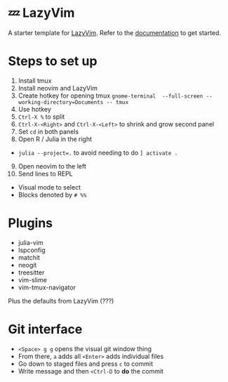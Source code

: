 # 💤 LazyVim

A starter template for [LazyVim](https://github.com/LazyVim/LazyVim).
Refer to the [documentation](https://lazyvim.github.io/installation) to get started.

# Steps to set up

1. Install tmux
2. Install neovim and LazyVim
3. Create hotkey for opening tmux `gnome-terminal  --full-screen --working-directory=Documents -- tmux`
4. Use hotkey
5. `Ctrl-X %` to split
6. `Ctrl-X-<Right>` and `Ctrl-X-<Left>` to shrink and grow second panel
7. Set `cd` in both panels
8. Open R / Julia in the right

- `julia --project=.` to avoid needing to do `] activate .`

9. Open neovim to the left
10. Send lines to REPL

- Visual mode to select
- Blocks denoted by `# %%`

# Plugins

- julia-vim
- lspconfig
- matchit
- neogit
- treesitter
- vim-slime
- vim-tmux-navigator

Plus the defaults from LazyVim (???)

# Git interface

- `<Space> g g` opens the visual git window thing
- From there, `a` adds all `<Enter>` adds individual files
- Go down to staged files and press `c` to commit
- Write message and then `<Ctrl-D` to **do** the commit
